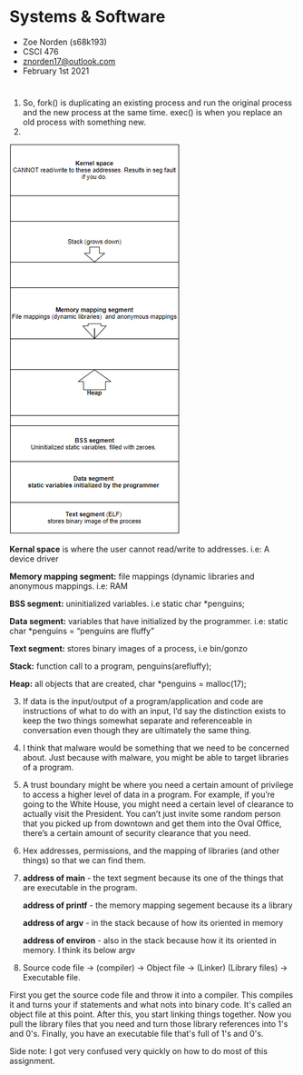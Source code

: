 # Systems & Software

- Zoe Norden (s68k193)
- CSCI 476
- znorden17@outlook.com
- February 1st 2021

#

1.	So, fork() is duplicating an existing process and run the original process and the new process at the same time. exec() is when you replace an old process with something new.
2. 
![systems](https://github.com/znorden17/csci-476-594-spring2021-private/blob/main/system/Screenshot_8.png)

**Kernal space** is where the user cannot read/write to addresses. i.e: A device driver

**Memory mapping segment:** file mappings (dynamic libraries and anonymous mappings. i.e: RAM

**BSS segment:** uninitialized variables. i.e static char *penguins;

**Data segment:** variables that have initialized by the programmer. i.e: static char *penguins = “penguins are fluffy”

**Text segment:** stores binary images of a process, i.e bin/gonzo

**Stack:** function call to a program, penguins(arefluffy);

**Heap:** all objects that are created, char *penguins = malloc(17);

3. If data is the input/output of a program/application and code are instructions of what to do with an input, I’d say the distinction exists to keep the two things somewhat separate and referenceable in conversation even though they are ultimately the same thing. 

4.	I think that malware would be something that we need to be concerned about. Just because with malware, you might be able to target libraries of a program. 

5.	A trust boundary might be where you need a certain amount of privilege to access a higher level of data in a program. For example, if you’re going to the White House, you might need a certain level of clearance to actually visit the President. You can’t just invite some random person that you picked up from downtown and get them into the Oval Office, there’s a certain amount of security clearance that you need. 

6.	Hex addresses, permissions, and the mapping of libraries (and other things) so that we can find them.  

7. **address of main** - the text segment because its one of the things that are executable in the program. 

   **address of printf** - the memory mapping segement because its a library

   **address of argv** -  in the stack because of how its oriented in memory

   **address of environ** - also in the stack because how it its oriented in memory. I think its below argv

8.  Source code file -> (compiler) -> Object file -> (Linker) (Library files) -> Executable file. 

First you get the source code file and throw it into a compiler. This compiles it and turns your if statements and what nots into binary code. It's called an object file at this point. After this, you start linking things together. Now you pull the library files that you need and turn those library references into 1's and 0's. Finally, you have an executable file that's full of 1's and 0's.  


Side note: I got very confused very quickly on how to do most of this assignment. 

